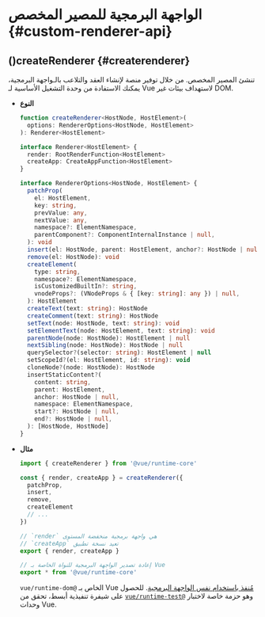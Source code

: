 # الواجهة البرمجية للمصير المخصص  {#custom-renderer-api}

## ()createRenderer {#createrenderer}

تنشئ المصير المخصص. من خلال توفير منصة لإنشاء العقد والتلاعب بالـواجهة البرمجية، يمكنك الاستفادة من وحدة التشغيل الأساسية لـ Vue لاستهداف بيئات غير DOM.

- **النوع**

  ```ts
  function createRenderer<HostNode, HostElement>(
    options: RendererOptions<HostNode, HostElement>
  ): Renderer<HostElement>

  interface Renderer<HostElement> {
    render: RootRenderFunction<HostElement>
    createApp: CreateAppFunction<HostElement>
  }

  interface RendererOptions<HostNode, HostElement> {
    patchProp(
      el: HostElement,
      key: string,
      prevValue: any,
      nextValue: any,
      namespace?: ElementNamespace,
      parentComponent?: ComponentInternalInstance | null,
    ): void
    insert(el: HostNode, parent: HostElement, anchor?: HostNode | null): void
    remove(el: HostNode): void
    createElement(
      type: string,
      namespace?: ElementNamespace,
      isCustomizedBuiltIn?: string,
      vnodeProps?: (VNodeProps & { [key: string]: any }) | null,
    ): HostElement
    createText(text: string): HostNode
    createComment(text: string): HostNode
    setText(node: HostNode, text: string): void
    setElementText(node: HostElement, text: string): void
    parentNode(node: HostNode): HostElement | null
    nextSibling(node: HostNode): HostNode | null
    querySelector?(selector: string): HostElement | null
    setScopeId?(el: HostElement, id: string): void
    cloneNode?(node: HostNode): HostNode
    insertStaticContent?(
      content: string,
      parent: HostElement,
      anchor: HostNode | null,
      namespace: ElementNamespace,
      start?: HostNode | null,
      end?: HostNode | null,
    ): [HostNode, HostNode]
  }
  ```

- **مثال**

  ```js
  import { createRenderer } from '@vue/runtime-core'

  const { render, createApp } = createRenderer({
    patchProp,
    insert,
    remove,
    createElement
    // ...
  })

  // `render` هي واجهة برمجية منخفضة المستوى
  // `createApp` تعيد نسخة تطبيق  
  export { render, createApp }

  // إعادة تصدير الواجهة البرمجية للنواة الخاصة بـ Vue
  export * from '@vue/runtime-core'
  ```

  `vue/runtime-dom@` الخاص بـ Vue [مُنفذ باستخدام نفس الواجهة البرمجية](https://github.com/vuejs/core/blob/main/packages/runtime-dom/src/index.ts). للحصول على شيفرة تنفيذية أبسط، تحقق من [`vue/runtime-test@`](https://github.com/vuejs/core/blob/main/packages/runtime-test/src/index.ts) وهو حزمة خاصة لاختبار وحدات Vue.
